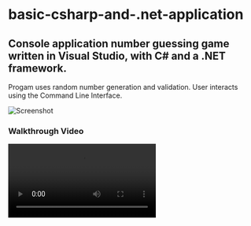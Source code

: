 # basic-csharp-and-.net-application


## Console application number guessing game written in Visual Studio, with C# and a .NET framework.

Progam uses random number generation and validation.  User interacts using the Command Line Interface.


![Screenshot](screenshot.png)


### Walkthrough Video

![Walkthrough Video](walkthrough.mp4)






